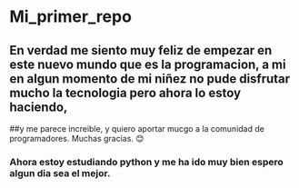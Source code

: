 # Mi_primer_repo
## En verdad me siento muy feliz de empezar en este nuevo mundo que es la programacion, a mi en algun momento de mi niñez no pude disfrutar mucho la tecnologia pero ahora lo estoy haciendo, 
##y me parece increible, y quiero aportar mucgo a la comunidad de programadores. Muchas gracias. 😊

### Ahora estoy estudiando python y me ha ido muy bien espero algun dia sea el mejor.

